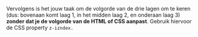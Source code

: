 Vervolgens is het jouw taak om de volgorde van de drie lagen om te keren (dus: bovenaan komt laag 1, in het midden laag 2, en onderaan laag 3) **zonder dat je de volgorde van de HTML of CSS aanpast**. Gebruik hiervoor de CSS property `z-izndex.`
